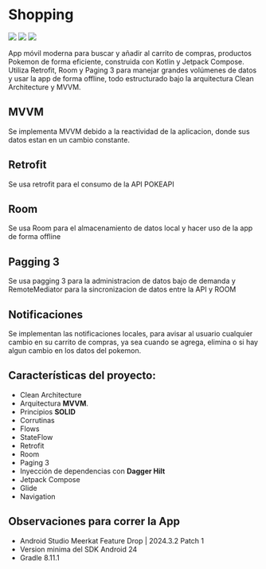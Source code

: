 # Shopping
<p>
<img src="https://img.shields.io/badge/Android-%23FFFFFF?logo=android">
<img src="https://img.shields.io/badge/Kotlin-%23FFFFFF?logo=kotlin">
<img src="https://img.shields.io/badge/Jetpack%20Compose-%23FFFFFF?logo=jetpackcompose">
</p>

App móvil moderna para buscar y añadir al carrito de compras, productos Pokemon de forma eficiente, construida con Kotlin y Jetpack Compose. Utiliza Retrofit, Room y Paging 3 para manejar grandes volúmenes de datos y usar la app de forma offline, todo estructurado bajo la arquitectura Clean Architecture y MVVM.

## MVVM
Se implementa MVVM debido a la reactividad de la aplicacion, donde sus datos estan en un cambio constante.

## Retrofit
Se usa retrofit para el consumo de la API POKEAPI

## Room
Se usa Room para el almacenamiento de datos local y hacer uso de la app de forma offline

## Pagging 3
Se usa pagging 3 para la administracion de datos bajo de demanda y RemoteMediator para la sincronizacion de datos entre la API y ROOM

## Notificaciones
Se implementan las notificaciones locales, para avisar al usuario cualquier cambio en su carrito de compras, ya sea cuando se agrega, elimina o si hay algun cambio en los datos del pokemon.

## Características del proyecto:

- Clean Architecture
- Arquitectura **MVVM**.
- Principios **SOLID**
- Corrutinas
- Flows
- StateFlow
- Retrofit
- Room
- Paging 3
- Inyección de dependencias con **Dagger Hilt**
- Jetpack Compose
- Glide
- Navigation

## Observaciones para correr la App
- Android Studio Meerkat Feature Drop | 2024.3.2 Patch 1
- Version minima del SDK Android 24
- Gradle 8.11.1
